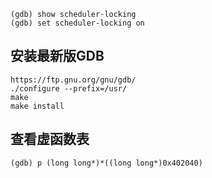 ```shell
(gdb) show scheduler-locking
(gdb) set scheduler-locking on
```
## 安装最新版GDB
```shell
https://ftp.gnu.org/gnu/gdb/
./configure --prefix=/usr/
make
make install
```

## 查看虚函数表
```shell
(gdb) p (long long*)*((long long*)0x402040)
```
